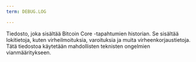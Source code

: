 ```yaml
---
term: DEBUG.LOG

---
```

Tiedosto, joka sisältää Bitcoin Core -tapahtumien historian. Se sisältää lokitietoja, kuten virheilmoituksia, varoituksia ja muita virheenkorjaustietoja. Tätä tiedostoa käytetään mahdollisten teknisten ongelmien vianmääritykseen.